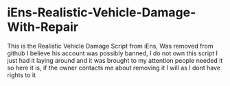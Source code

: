 # iEns-Realistic-Vehicle-Damage-With-Repair
This is the Realistic Vehicle Damage Script from iEns, Was removed from github I believe his account was possibly banned, I do not own this script I just had it laying around and it was brought to my attention people needed it so here it is, if the owner contacts me about removing it I will as I dont have rights to it
